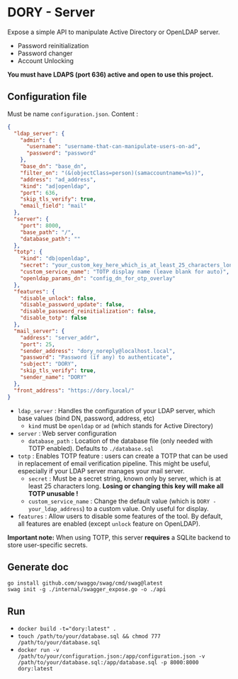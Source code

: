 # DORY - Server

Expose a simple API to manipulate Active Directory or OpenLDAP server.

* Password reinitialization
* Password changer
* Account Unlocking

**You must have LDAPS (port 636) active and open to use this project.**

## Configuration file

Must be name `configuration.json`. Content :

```json
{
  "ldap_server": {
    "admin": {
      "username": "username-that-can-manipulate-users-on-ad",
      "password": "password"
    },
    "base_dn": "base_dn",
    "filter_on": "(&(objectClass=person)(samaccountname=%s))",
    "address": "ad_address",
    "kind": "ad|openldap",
    "port": 636,
    "skip_tls_verify": true,
    "email_field": "mail"
  },
  "server": {
    "port": 8000,
    "base_path": "/",
    "database_path": ""
  },
  "totp": {
    "kind": "db|openldap",
    "secret": "your_custom_key_here_which_is_at_least_25_characters_long",
    "custom_service_name": "TOTP display name (leave blank for auto)",
    "openldap_params_dn": "config_dn_for_otp_overlay"
  },
  "features": {
    "disable_unlock": false,
    "disable_password_update": false,
    "disable_password_reinitialization": false,
    "disable_totp": false
  },
  "mail_server": {
    "address": "server_addr",
    "port": 25,
    "sender_address": "dory_noreply@localhost.local",
    "password": "Password (if any) to authenticate",
    "subject": "DORY",
    "skip_tls_verify": true,
    "sender_name": "DORY"
  },
  "front_address": "https://dory.local/"
}
```

* `ldap_server` : Handles the configuration of your LDAP server, which base values (bind DN, password, address, etc)
  * `kind` must be `openldap` or `ad` (which stands for Active Directory)
* `server` : Web server configuration
  * `database_path` : Location of the database file (only needed with TOTP enabled). Defaults to `./database.sql`
* `totp` : Enables TOTP feature : users can create a TOTP that can be used in replacement of email verification pipeline. This might be useful, especially if your LDAP server manages your mail server.
  *  `secret` : Must be a secret string, known only by server, which is at least 25 characters long. **Losing or changing this key will make all TOTP unusable !**
  * `custom_service_name` : Change the default value (which is `DORY - your_ldap_address`) to a custom value. Only useful for display.
* `features` : Allow users to disable some features of the tool. By default, all features are enabled (except `unlock` feature on OpenLDAP).

**Important note:** When using TOTP, this server **requires** a SQLite backend to store user-specific secrets.

## Generate doc

```shell
go install github.com/swaggo/swag/cmd/swag@latest
swag init -g ./internal/swagger_expose.go -o ./api
```

## Run

* `docker build -t="dory:latest" .`
* `touch /path/to/your/database.sql && chmod 777 /path/to/your/database.sql`
* `docker run -v /path/to/your/configuration.json:/app/configuration.json -v /path/to/your/database.sql:/app/database.sql -p 8000:8000 dory:latest`


